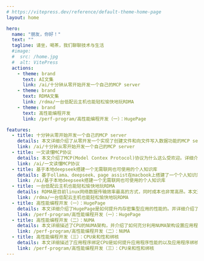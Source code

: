 ```yaml
---
# https://vitepress.dev/reference/default-theme-home-page
layout: home

hero:
  name: "朋友，你好！"
  text: ""
  tagline: 请坐，喝茶，我们聊聊技术与生活
  #image:
  #  src: /home.jpg
  #  alt: VitePress
  actions:
    - theme: brand
      text: AI文集
      link: /ai/十分钟从零开始开发一个自己的MCP server
    - theme: brand
      text: RDMA文集
      link: /rdma/一台低配云主机也能轻松愉快地玩RDMA
    - theme: brand
      text: 高性能编程开发
      link: /perf-program/高性能编程开发（一）：HugePage

features:
  - title: 十分钟从零开始开发一个自己的MCP server
    details: 本文详细介绍了从零开发一个实现了创建文件和向文件写入数据功能的MCP server，并详细介绍了如何在Claude Desktop中通过Claude大模型使用这个MCP server。
    link: /ai/十分钟从零开始开发一个自己的MCP server
  - title: 一文读懂MCP协议
    details: 本文介绍了MCP(Model Contex Protocol)协议为什么这么受欢迎。详细介绍了MCP的架构，LLM应用程序、LLM、MCP Client、MCP Server间相互通信的过程和消息格式
    link: /ai/一文读懂MCP协议
  - title: 基于本地deepseek搭建一个无需联网也可使用的个人知识库
    details: 基于ollama、deepseek、page assist在macbook上搭建了一个个人知识库应用，详细介绍了大模型应用的基本搭建和应用过程
    link: /ai/基于本地deepseek搭建一个无需联网也可使用的个人知识库
  - title: 一台低配云主机也能轻松愉快地玩RDMA
    details: RDMA是目前linux网络数据传输效率最高的方式，同时成本也非常高昂。本文通过结合使用veth 和 SoftRoCE 技术，使我们能够在无RDMA网卡的普通服务器上方便地学习、开发和测试RDMA。
    link: /rdma/一台低配云主机也能轻松愉快地玩RDMA
  - title: 高性能编程开发（一）：HugePage
    details: 本文详细介绍了HugePage是如何提升内存密集型应用的性能的。并详细介绍了如何在实践中应用和编程HugePage，以及如何观察HugePage的资源使用情况。
    link: /perf-program/高性能编程开发（一）：HugePage
  - title: 高性能编程开发（二）：NUMA
    details: 本文详细描述了CPU的NUMA架构，并介绍了如何充分利用NUMA架构设置应用程序的NUMA亲和性，从而提升应用程序的性能。
    link: /perf-program/高性能编程开发（二）：NUMA
  - title: 高性能编程开发（三）：CPU亲和性和绑核
    details: 本文详细描述了应用程序绑定CPU是如何提升应用程序性能的以及应用程序绑核的几种方法。
    link: /perf-program/高性能编程开发（三）：CPU亲和性和绑核
---
```


